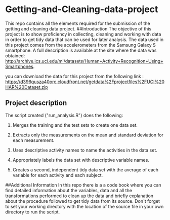 Getting-and-Cleaning-data-project
=================================
This  repo  contains all the elements required for the submission of the getting and cleaning  data project.
##Introduction
The objective of this project is to show proficiency in collecting, cleaning and working with data in order to get tidy data that can be used for later analysis. The data  used in this project comes from the accelerometers from the Samsung Galaxy S smartphone. A full description is available at the site where the data was obtained:  http://archive.ics.uci.edu/ml/datasets/Human+Activity+Recognition+Using+Smartphones.

you can download the data for this project from the following link : https://d396qusza40orc.cloudfront.net/getdata%2Fprojectfiles%2FUCI%20HAR%20Dataset.zip 
## Project description
The  script  created ("run_analysis.R") does the following: 

1. Merges the training and the test sets to create one data set.

2. Extracts only the measurements on the mean and standard deviation for each measurement. 

3. Uses descriptive activity names to name the activities in the data set.

4. Appropriately labels the data set with descriptive variable names. 

5. Creates a second, independent tidy data set with the average of each variable for each activity and each subject.

##Additional Information
In this repo there is a a code book where you can find detailed information about  the variables, data and all the transformations performed to clean up the data and briefly explanation about  the procedure followed to get tidy data from its source.
Don´t forget to set your working directory with the location of the source file in your own directory to run the script.

